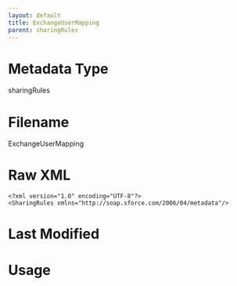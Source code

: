 ```yaml
---
layout: default
title: ExchangeUserMapping
parent: sharingRules
---
```

# Metadata Type
sharingRules


# Filename 
ExchangeUserMapping


# Raw XML
```
<?xml version="1.0" encoding="UTF-8"?>
<SharingRules xmlns="http://soap.sforce.com/2006/04/metadata"/>
```


# Last Modified


# Usage
